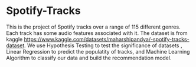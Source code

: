 # Spotify-Tracks

This is the project of Spotify tracks over a range of 115 different genres. Each track has some audio features associated with it. The dataset is from kaggle https://www.kaggle.com/datasets/maharshipandya/-spotify-tracks-dataset. We use Hypothesis Testing to test the significance of datasets , Linear Regression to predict the populatity of tracks, and Machine Learning Algorithm to classify our data and build the recommendation model.
